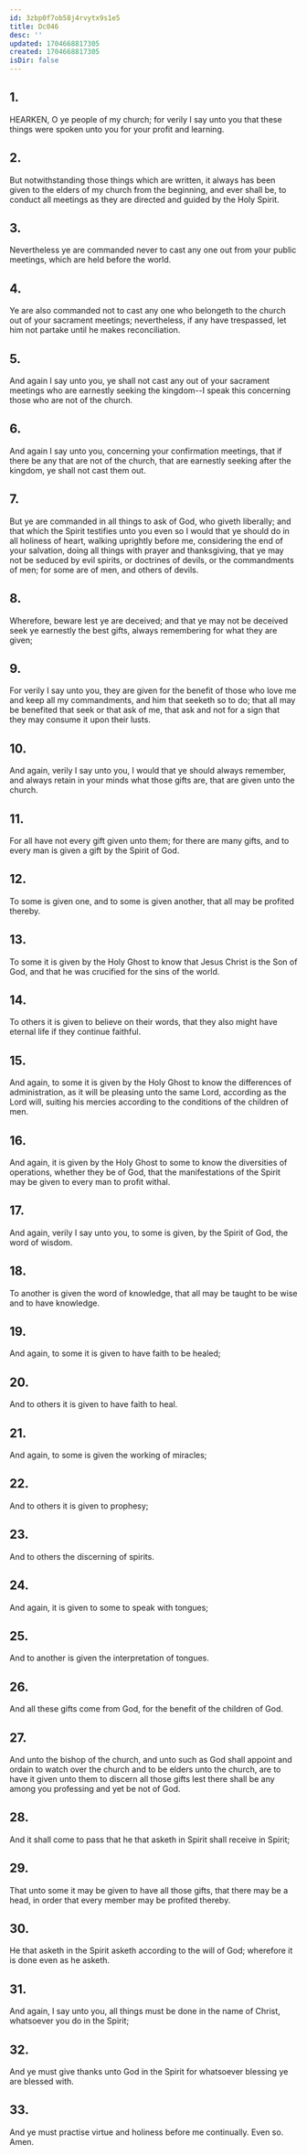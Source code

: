 ```yaml
---
id: 3zbp0f7ob58j4rvytx9s1e5
title: Dc046
desc: ''
updated: 1704668817305
created: 1704668817305
isDir: false
---
```

## 1.
HEARKEN, O ye people of my church; for verily I say unto you that these things were spoken unto you for your profit and learning.
## 2.
But notwithstanding those things which are written, it always has been given to the elders of my church from the beginning, and ever shall be, to conduct all meetings as they are directed and guided by the Holy Spirit.
## 3.
Nevertheless ye are commanded never to cast any one out from your public meetings, which are held before the world.
## 4.
Ye are also commanded not to cast any one who belongeth to the church out of your sacrament meetings; nevertheless, if any have trespassed, let him not partake until he makes reconciliation.
## 5.
And again I say unto you, ye shall not cast any out of your sacrament meetings who are earnestly seeking the kingdom--I speak this concerning those who are not of the church.
## 6.
And again I say unto you, concerning your confirmation meetings, that if there be any that are not of the church, that are earnestly seeking after the kingdom, ye shall not cast them out.
## 7.
But ye are commanded in all things to ask of God, who giveth liberally; and that which the Spirit testifies unto you even so I would that ye should do in all holiness of heart, walking uprightly before me, considering the end of your salvation, doing all things with prayer and thanksgiving, that ye may not be seduced by evil spirits, or doctrines of devils, or the commandments of men; for some are of men, and others of devils.
## 8.
Wherefore, beware lest ye are deceived; and that ye may not be deceived seek ye earnestly the best gifts, always remembering for what they are given;
## 9.
For verily I say unto you, they are given for the benefit of those who love me and keep all my commandments, and him that seeketh so to do; that all may be benefited that seek or that ask of me, that ask and not for a sign that they may consume it upon their lusts.
## 10.
And again, verily I say unto you, I would that ye should always remember, and always retain in your minds what those gifts are, that are given unto the church.
## 11.
For all have not every gift given unto them; for there are many gifts, and to every man is given a gift by the Spirit of God.
## 12.
To some is given one, and to some is given another, that all may be profited thereby.
## 13.
To some it is given by the Holy Ghost to know that Jesus Christ is the Son of God, and that he was crucified for the sins of the world.
## 14.
To others it is given to believe on their words, that they also might have eternal life if they continue faithful.
## 15.
And again, to some it is given by the Holy Ghost to know the differences of administration, as it will be pleasing unto the same Lord, according as the Lord will, suiting his mercies according to the conditions of the children of men.
## 16.
And again, it is given by the Holy Ghost to some to know the diversities of operations, whether they be of God, that the manifestations of the Spirit may be given to every man to profit withal.
## 17.
And again, verily I say unto you, to some is given, by the Spirit of God, the word of wisdom.
## 18.
To another is given the word of knowledge, that all may be taught to be wise and to have knowledge.
## 19.
And again, to some it is given to have faith to be healed;
## 20.
And to others it is given to have faith to heal.
## 21.
And again, to some is given the working of miracles;
## 22.
And to others it is given to prophesy;
## 23.
And to others the discerning of spirits.
## 24.
And again, it is given to some to speak with tongues;
## 25.
And to another is given the interpretation of tongues.
## 26.
And all these gifts come from God, for the benefit of the children of God.
## 27.
And unto the bishop of the church, and unto such as God shall appoint and ordain to watch over the church and to be elders unto the church, are to have it given unto them to discern all those gifts lest there shall be any among you professing and yet be not of God.
## 28.
And it shall come to pass that he that asketh in Spirit shall receive in Spirit;
## 29.
That unto some it may be given to have all those gifts, that there may be a head, in order that every member may be profited thereby.
## 30.
He that asketh in the Spirit asketh according to the will of God; wherefore it is done even as he asketh.
## 31.
And again, I say unto you, all things must be done in the name of Christ, whatsoever you do in the Spirit;
## 32.
And ye must give thanks unto God in the Spirit for whatsoever blessing ye are blessed with.
## 33.
And ye must practise virtue and holiness before me continually. Even so. Amen.
